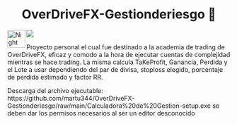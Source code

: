 <div align="center">
<h1 align="center">OverDriveFX-Gestionderiesgo 👋</h1>
</div>
<img alt="Night Coding" src="./assets/Hand%20Wave.gif" width='40' align="left"/>
<img src="./public/muestra.PNG">
<p>
Proyecto personal el cual fue destinado a la academia de trading de OverDriveFX, eficaz y comodo a la hora de ejecutar cuentas de complejidad mientras se hace trading. 
La misma calcula TaKeProfit, Ganancia, Perdida  y el Lote a usar dependiendo del par de divisa, stoploss elegido, porcentaje de perdida estimado y factor RR. 
</p>
<p>
Descarga del archivo ejecutable:
https://github.com/martu344/OverDriveFX-Gestionderiesgo/raw/main/Calculadora%20de%20Gestion-setup.exe
se deben dar los permisos necesarios al ser un editor desconocido
</p>
